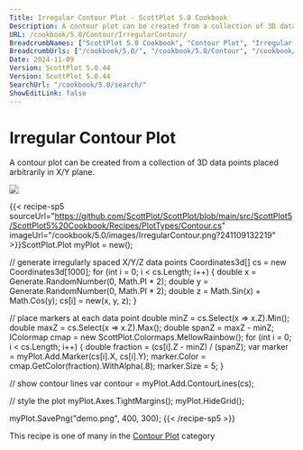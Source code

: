 ```yaml
---
Title: Irregular Contour Plot - ScottPlot 5.0 Cookbook
Description: A contour plot can be created from a collection of 3D data points placed arbitrarily in X/Y plane.
URL: /cookbook/5.0/Contour/IrregularContour/
BreadcrumbNames: ["ScottPlot 5.0 Cookbook", "Contour Plot", "Irregular Contour Plot"]
BreadcrumbUrls: ["/cookbook/5.0/", "/cookbook/5.0/Contour", "/cookbook/5.0/Contour/IrregularContour"]
Date: 2024-11-09
Version: ScottPlot 5.0.44
Version: ScottPlot 5.0.44
SearchUrl: "/cookbook/5.0/search/"
ShowEditLink: false
---
```



<div class='d-flex align-items-center mt-5'>
<h1 class='me-2 text-dark my-0 border-0'>Irregular Contour Plot</h1>
</div>

A contour plot can be created from a collection of 3D data points placed arbitrarily in X/Y plane.

[![](/cookbook/5.0/images/IrregularContour.png?241109132219)](/cookbook/5.0/images/IrregularContour.png?241109132219)

{{< recipe-sp5 sourceUrl="https://github.com/ScottPlot/ScottPlot/blob/main/src/ScottPlot5/ScottPlot5%20Cookbook/Recipes/PlotTypes/Contour.cs" imageUrl="/cookbook/5.0/images/IrregularContour.png?241109132219" >}}ScottPlot.Plot myPlot = new();

// generate irregularly spaced X/Y/Z data points
Coordinates3d[] cs = new Coordinates3d[1000];
for (int i = 0; i &lt; cs.Length; i++)
{
    double x = Generate.RandomNumber(0, Math.PI * 2);
    double y = Generate.RandomNumber(0, Math.PI * 2);
    double z = Math.Sin(x) + Math.Cos(y);
    cs[i] = new(x, y, z);
}

// place markers at each data point
double minZ = cs.Select(x =&gt; x.Z).Min();
double maxZ = cs.Select(x =&gt; x.Z).Max();
double spanZ = maxZ - minZ;
IColormap cmap = new ScottPlot.Colormaps.MellowRainbow();
for (int i = 0; i &lt; cs.Length; i++)
{
    double fraction = (cs[i].Z - minZ) / (spanZ);
    var marker = myPlot.Add.Marker(cs[i].X, cs[i].Y);
    marker.Color = cmap.GetColor(fraction).WithAlpha(.8);
    marker.Size = 5;
}

// show contour lines
var contour = myPlot.Add.ContourLines(cs);

// style the plot
myPlot.Axes.TightMargins();
myPlot.HideGrid();

myPlot.SavePng("demo.png", 400, 300);
{{< /recipe-sp5 >}}

<div class='my-5 text-center'>This recipe is one of many in the <a href='/cookbook/5.0/Contour'>Contour Plot</a> category</div>



